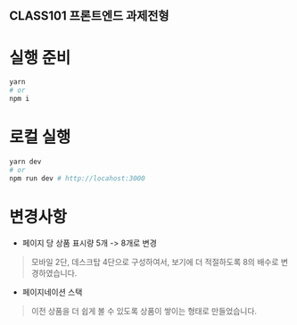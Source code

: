 ## CLASS101 프론트엔드 과제전형

# 실행 준비
```bash
yarn
# or
npm i
```

# 로컬 실행
```bash
yarn dev
# or
npm run dev # http://locahost:3000
```


# 변경사항
- 페이지 당 상품 표시량 5개 -> 8개로 변경
> 모바일 2단, 데스크탑 4단으로 구성하여서, 보기에 더 적절하도록 8의 배수로 변경하였습니다.
- 페이지네이션 스택
> 이전 상품을 더 쉽게 볼 수 있도록 상품이 쌓이는 형태로 만들었습니다.
